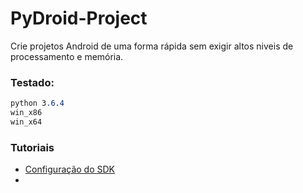 # PyDroid-Project

Crie projetos Android de uma forma rápida sem exigir altos niveis de processamento e memória.

### Testado:
``` css
python 3.6.4
win_x86
win_x64
```
### Tutoriais

- [Configuração do SDK](tutoriais/SDKConfig.md)
- 
